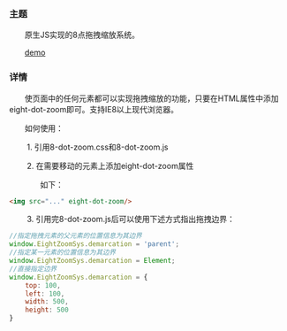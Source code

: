 ### 主题

  原生JS实现的8点拖拽缩放系统。

  [demo](http://blog.0xfc.cn/2016/03/20/eight-dot-zoom/)

### 详情
  使页面中的任何元素都可以实现拖拽缩放的功能，只要在HTML属性中添加eight-dot-zoom即可。支持IE8以上现代浏览器。
  


  如何使用：

   1. 引用8-dot-zoom.css和8-dot-zoom.js

   2. 在需要移动的元素上添加eight-dot-zoom属性

    如下：
``` html
<img src="..." eight-dot-zoom/>
```
   3. 引用完8-dot-zoom.js后可以使用下述方式指出拖拽边界：

```javascript
//指定拖拽元素的父元素的位置信息为其边界
window.EightZoomSys.demarcation = 'parent';
//指定某一元素的位置信息为其边界
window.EightZoomSys.demarcation = Element;
//直接指定边界
window.EightZoomSys.demarcation = {
    top: 100,
    left: 100,
    width: 500,
    height: 500
}
```
